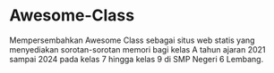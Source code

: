 # Awesome-Class
Mempersembahkan Awesome Class sebagai situs web statis yang menyediakan sorotan-sorotan memori bagi kelas A tahun ajaran 2021 sampai 2024 pada kelas 7 hingga kelas 9 di SMP Negeri 6 Lembang.